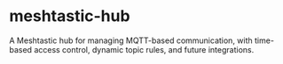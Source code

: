 # meshtastic-hub
A Meshtastic hub for managing MQTT-based communication, with time-based access control, dynamic topic rules, and future integrations.
